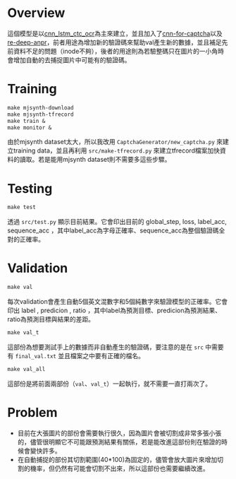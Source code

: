 # Overview
這個模型是以[cnn_lstm_ctc_ocr](https://github.com/weinman/cnn_lstm_ctc_ocr)為主來建立，並且加入了[cnn-for-captcha](https://github.com/lan2720/cnn-for-captcha)以及[re-deep-anpr](https://github.com/sapphirelin/re-deep-anpr)，前者用途為增加新的驗證碼來幫助val產生新的數據，並且補足先前資料不足的問題（inode不夠），後者的用途則為若驗整碼只在圖片的一小角時會增加自動的去捕捉圖片中可能有的驗證碼。


# Training
```Makefile
make mjsynth-download
make mjsynth-tfrecord
make train &
make monitor &
```
由於mjsynth dataset太大，所以我改用 `CaptchaGenerator/new_captcha.py` 來建立training data，並且再利用 `src/make-tfrecord.py` 來建立tfrecord檔案加快資料的讀取。若是能用mjsynth dataset則不需要多這些步驟。


# Testing
```Makefile
make test
```
透過 `src/test.py` 顯示目前結果。它會印出目前的 global_step, loss, label_acc, sequence_acc ，其中label_acc為字母正確率、sequence_acc為整個驗證碼全對的正確率。


# Validation 
```Makefile
make val
```
每次validation會產生自動5個英文混數字和5個純數字來驗證模型的正確率。它會印出 label , predicion , ratio ，其中label為預測目標、predicion為預測結果、ratio為預測目標與結果的差距。

```Makefile
make val_t
```
這部份為想要測試手上的數據而非自動產生的驗證碼，要注意的是在 `src` 中需要有 `final_val.txt` 並且檔案之中要有正確的檔名。

```Makefile
make val_all  
```
這部份是將前面兩部份（`val`、`val_t`）一起執行，就不需要一直打兩次了。


# Problem
* 目前在大張圖片的部份會需要執行很久，因為圖片會被切割成非常多張小張的，儘管很明顯它不可能跟預測結果有關係，若是能改進這部份則在驗證的時候會變快許多。
* 在自動捕捉的部份其切割範圍(40\*100)為固定的，儘管會放大圖片來增加切割的機率，但仍然有可能會切割不出來，所以這部份也需要繼續改進。
